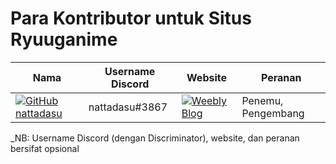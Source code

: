 # Para Kontributor untuk Situs Ryuuganime

| Nama        | Username Discord | Website | Peranan |
|-------------|------------------|---------|---------|
| [![GitHub](https://www.google.com/s2/favicons?domain=github.com) nattadasu](https://github.com/nattadasu) | nattadasu#3867 | [![Weebly](https://www.google.com/s2/favicons?domain=weebly.com) Blog](https://tadamanatsu.weebly.com) | Penemu, Pengembang |

_NB: Username Discord (dengan Discriminator), website, dan peranan bersifat opsional
